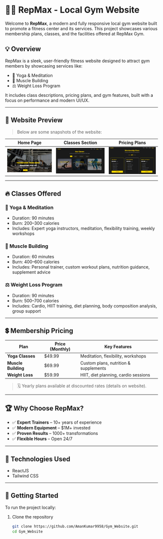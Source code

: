 # 🏋️‍♂️ RepMax - Local Gym Website

Welcome to **RepMax**, a modern and fully responsive local gym website built to promote a fitness center and its services. This project showcases various membership plans, classes, and the facilities offered at RepMax Gym.

## 💡 Overview

RepMax is a sleek, user-friendly fitness website designed to attract gym members by showcasing services like:

- 🧘 Yoga & Meditation
- 💪 Muscle Building
- ⚖️ Weight Loss Program

It includes class descriptions, pricing plans, and gym features, built with a focus on performance and modern UI/UX.

---

## 📸 Website Preview

> Below are some snapshots of the website:

| Home Page | Classes Section | Pricing Plans |
|----------|----------------|---------------|
| ![Home](ss1.png) | ![Classes](ss2.png) | ![Pricing](ss3.png) |

---

## 🔥 Classes Offered

### 🧘 Yoga & Meditation
- Duration: 90 minutes
- Burn: 200–300 calories
- Includes: Expert yoga instructors, meditation, flexibility training, weekly workshops

### 💪 Muscle Building
- Duration: 60 minutes
- Burn: 400–600 calories
- Includes: Personal trainer, custom workout plans, nutrition guidance, supplement advice

### ⚖️ Weight Loss Program
- Duration: 90 minutes
- Burn: 500–700 calories
- Includes: Cardio, HIIT training, diet planning, body composition analysis, group support

---

## 💲 Membership Pricing

| Plan               | Price (Monthly) | Key Features |
|--------------------|-----------------|--------------|
| **Yoga Classes**   | $49.99          | Meditation, flexibility, workshops |
| **Muscle Building**| $69.99          | Custom plans, nutrition & supplements |
| **Weight Loss**    | $59.99          | HIIT, diet planning, cardio sessions |

> 🗓 Yearly plans available at discounted rates (details on website).

---

## 🏆 Why Choose RepMax?

- ✅ **Expert Trainers** – 10+ years of experience
- ✅ **Modern Equipment** – $1M+ invested
- ✅ **Proven Results** – 1000+ transformations
- ✅ **Flexible Hours** – Open 24/7

---

## 🚀 Technologies Used

- ReactJS
- Tailwind CSS

---

## 🚀 Getting Started

To run the project locally:

1. Clone the repository  
   ```bash
   git clone https://github.com/AmanKumar9958/Gym_Website.git
   cd Gym_Website